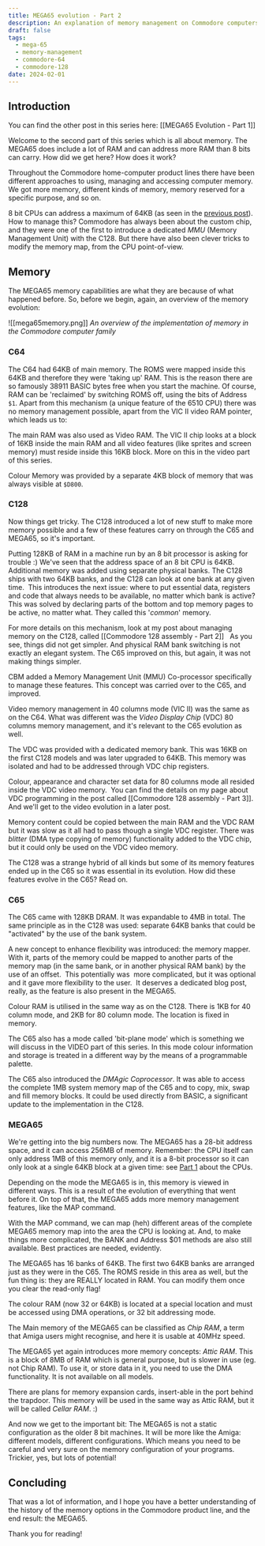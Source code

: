 ```yaml
---
title: MEGA65 evolution - Part 2
description: An explanation of memory management on Commodore computers
draft: false
tags:
  - mega-65
  - memory-management
  - commodore-64
  - commodore-128
date: 2024-02-01
---
```

## Introduction  

You can find the other post in this series here: [[MEGA65 Evolution - Part 1]]

Welcome to the second part of this series which is all about memory. The MEGA65 does include a lot of RAM and can address more RAM than 8 bits can carry. How did we get here? How does it work?

Throughout the Commodore home-computer product lines there have been different approaches to using, managing and accessing computer memory. We got more memory, different kinds of memory, memory reserved for a specific purpose, and so on.

8 bit CPUs can address a maximum of 64KB (as seen in the [previous post](https://devdef.blogspot.com/2022/05/mega65-evolution-part-1.html)). How to manage this? Commodore has always been about the custom chip, and they were one of the first to introduce a dedicated *MMU* (Memory Management Unit) with the C128. But there have also been clever tricks to modify the memory map, from the CPU point-of-view.

## Memory  

The MEGA65 memory capabilities are what they are because of what happened before. So, before we begin, again, an overview of the memory evolution:

![[mega65memory.png]]
*An overview of the implementation of memory in the Commodore computer family*

### C64

The C64 had 64KB of main memory. The ROMS were mapped inside this 64KB and therefore they were 'taking up' RAM. This is the reason there are so famously 38911 BASIC bytes free when you start the machine. Of course, RAM can be 'reclaimed' by switching ROMS off, using the bits of Address `$1`. Apart from this mechanism (a unique feature of the 6510 CPU) there was no memory management possible, apart from the VIC II video RAM pointer, which leads us to:  

The main RAM was also used as Video RAM. The VIC II chip looks at a block of 16KB inside the main RAM and all video features (like sprites and screen memory) must reside inside this 16KB block. More on this in the video part of this series.

Colour Memory was provided by a separate 4KB block of memory that was always visible at `$D800`.
 
### C128

Now things get tricky. The C128 introduced a lot of new stuff to make more memory possible and a few of these features carry on through the C65 and MEGA65, so it's important.  

Putting 128KB of RAM in a machine run by an 8 bit processor is asking for trouble :) We've seen that the address space of an 8 bit CPU is 64KB. Additional memory was added using separate physical banks. The C128 ships with two 64KB banks, and the C128 can look at one bank at any given time.  This introduces the next issue: where to put essential data, registers and code that always needs to be available, no matter which bank is active? This was solved by declaring parts of the bottom and top memory pages to be active, no matter what. They called this '_common_' memory.  

For more details on this mechanism, look at my post about managing memory on the C128, called [[Commodore 128 assembly - Part 2]]   As you see, things did not get simpler. And physical RAM bank switching is not exactly an elegant system. The C65 improved on this, but again, it was not making things simpler.  

CBM added a Memory Management Unit (MMU) Co-processor specifically to manage these features. This concept was carried over to the C65, and improved.  

Video memory management in 40 columns mode (VIC II) was the same as on the C64. What was different was the *Video Display Chip* (VDC) 80 columns memory management, and it's relevant to the C65 evolution as well.  

The VDC was provided with a dedicated memory bank. This was 16KB on the first C128 models and was later upgraded to 64KB. This memory was isolated and had to be addressed through VDC chip registers.

Colour, appearance and character set data for 80 columns mode all resided inside the VDC video memory.  You can find the details on my page about VDC programming in the post called [[Commodore 128 assembly - Part 3]]. And we'll get to the video evolution in a later post.

Memory content could be copied between the main RAM and the VDC RAM but it was slow as it all had to pass though a single VDC register. There was *blitter* (DMA type copying of memory) functionality added to the VDC chip, but it could only be used on the VDC video memory.

The C128 was a strange hybrid of all kinds but some of its memory features ended up in the C65 so it was essential in its evolution. How did these features evolve in the C65? Read on.  

### C65

The C65 came with 128KB DRAM. It was expandable to 4MB in total. The same principle as in the C128 was used: separate 64KB banks that could be "activated" by the use of the bank system.

A new concept to enhance flexibility was introduced: the memory mapper. With it, parts of the memory could be mapped to another parts of the memory map (in the same bank, or in another physical RAM bank) by the use of an offset.  This potentially was  more complicated, but it was optional and it gave more flexibility to the user.  It deserves a dedicated blog post, really, as the feature is also present in the MEGA65.

Colour RAM is utilised in the same way as on the C128. There is 1KB for 40 column mode, and 2KB for 80 column mode. The location is fixed in memory.  

The C65 also has a mode called 'bit-plane mode' which is something we will discuss in the VIDEO part of this series. In this mode colour information and storage is treated in a different way by the means of a programmable palette.  

The C65 also introduced the *DMAgic Coprocessor*. It was able to access the complete 1MB system memory map of the C65 and to copy, mix, swap and fill memory blocks. It could be used directly from BASIC, a significant update to the implementation in the C128.

### MEGA65  

We're getting into the big numbers now. The MEGA65 has a 28-bit address space, and it can access 256MB of memory. Remember: the CPU itself can only address 1MB of this memory only, and it is a 8-bit processor so it can only look at a single 64KB block at a given time: see [Part 1](https://devdef.blogspot.com/2022/05/mega65-evolution-part-1.html) about the CPUs.  

Depending on the mode the MEGA65 is in, this memory is viewed in different ways. This is a result of the evolution of everything that went before it. On top of that, the MEGA65 adds more memory management features, like the MAP command.

With the MAP command, we can map (heh) different areas of the complete MEGA65 memory map into the area the CPU is looking at. And, to make things more complicated, the BANK and Address $01 methods are also still available. Best practices are needed, evidently.

The MEGA65 has 16 banks of 64KB. The first two 64KB banks are arranged just as they were in the C65. The ROMS reside in this area as well, but the fun thing is: they are REALLY located in RAM. You can modify them once you clear the read-only flag!

The colour RAM (now 32 or 64KB) is located at a special location and must be accessed using DMA operations, or 32 bit addressing mode.  

The Main memory of the MEGA65 can be classified as *Chip RAM*, a term that Amiga users might recognise, and here it is usable at 40MHz speed.

The MEGA65 yet again introduces more memory concepts: *Attic RAM*. This is a block of 8MB of RAM which is general purpose, but is slower in use (eg. not Chip RAM). To use it, or store data in it, you need to use the DMA functionality. It is not available on all models.

There are plans for memory expansion cards, insert-able in the port behind the trapdoor. This memory will be used in the same way as Attic RAM, but it will be called *Cellar RAM*. :)

And now we get to the important bit: The MEGA65 is not a static configuration as the older 8 bit machines. It will be more like the Amiga: different models, different configurations. Which means you need to be careful and very sure on the memory configuration of your programs.  Trickier, yes, but lots of potential!

## Concluding

That was a lot of information, and I hope you have a better understanding of the history of the memory options in the Commodore product line, and the end result: the MEGA65.

Thank you for reading!
